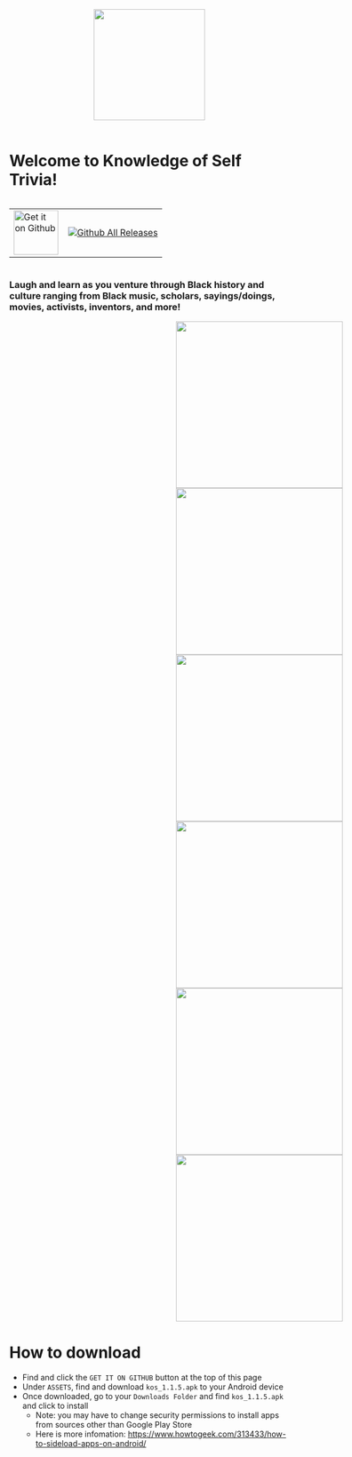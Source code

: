 <div align="center">
  <img width="200" src="./app-screenshots/icon.jpeg">
  <br><br>
</div>

# Welcome to Knowledge of Self Trivia!    

<div style="display: flex; justify-content: center; align-items: center;">
  <table style="border-collapse: collapse; border: none;">
    <tr>
      <td style="border: none; padding-right: 10px;">
        <a href='https://github.com/kos-blacktastic/kos-flutter/releases/latest'>
          <img alt='Get it on Github' src='https://raw.githubusercontent.com/ismartcoding/plain-app/main/assets/get-it-on-github.png' height='80px'/>
        </a>
      </td>
      <td style="border: none;">
        <a href="https://github.com/kos-blacktastic/kos-flutter/releases/latest">
          <img src="https://img.shields.io/github/downloads/BrianJr03/Issa-Recipe-App/total.svg" alt="Github All Releases" />
        </a>
      </td>
    </tr>
  </table>
</div>

### Laugh and learn as you venture through Black history and culture ranging from Black music, scholars, sayings/doings, movies, activists, inventors, and more!

<div>
  <img style="margin-left: 300px" src="./app-screenshots/splash.png" width="300"/>
  <img style="margin-left: 300px" src="./app-screenshots/home.png" width="300"/>
</div>

<div>
   <img style="margin-left: 300px" src="./app-screenshots/home22.jpeg" width="300"/>
  <img style="margin-left: 300px" src="./app-screenshots/question3.jpeg" width="300"/>
</div>

<div>
  <img style="margin-left: 300px" src="./app-screenshots/question6.jpeg" width="300"/>
  <img style="margin-left: 300px" src="./app-screenshots/results.jpeg" width="300"/>
</div>

# How to download

 - Find and click the `GET IT ON GITHUB` button at the top of this page
 - Under `ASSETS`, find and download `kos_1.1.5.apk` to your Android device
 - Once downloaded, go to your `Downloads Folder` and find `kos_1.1.5.apk` and click to install
   - Note: you may have to change security permissions to install apps from sources other than Google Play Store
   - Here is more infomation: https://www.howtogeek.com/313433/how-to-sideload-apps-on-android/
